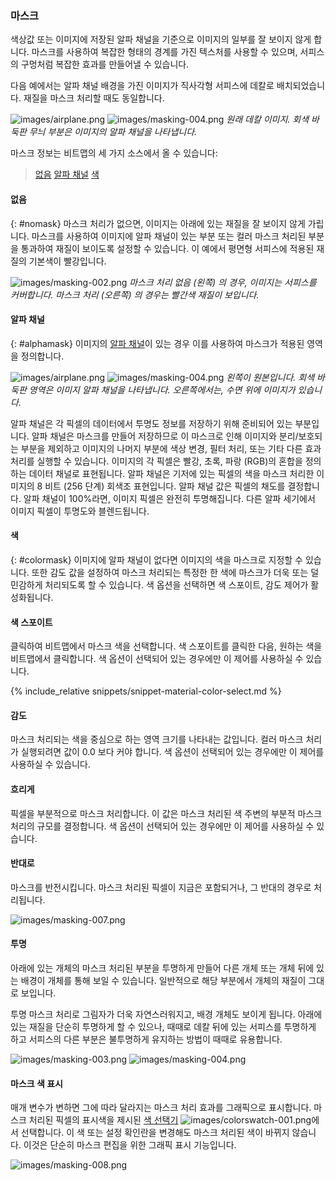 
### 마스크
색상값 또는 이미지에 저장된 알파 채널을 기준으로 이미지의 일부를 잘 보이지 않게 합니다. 마스크를 사용하여 복잡한 형태의 경계를 가진 텍스처를 사용할 수 있으며, 서피스의 구멍처럼 복잡한 효과를 만들어낼 수 있습니다.

다음 예에서는 알파 채널 배경을 가진 이미지가 직사각형 서피스에 데칼로 배치되었습니다. 재질을 마스크 처리할 때도 동일합니다.

![images/airplane.png](images/airplane.png)  ![images/masking-004.png](images/masking-004.png)
*원래 데칼 이미지. 회색 바둑판 무늬 부분은 이미지의 알파 채널을 나타냅니다.*

마스크 정보는 비트맵의 세 가지 소스에서 올 수 있습니다:

> [없음](#nomask)
> [알파 채널](#alphamask)
> [색](#colormask)

#### 없음
{: #nomask}
마스크 처리가 없으면, 이미지는 아래에 있는 재질을 잘 보이지 않게 가립니다. 마스크를 사용하여 이미지에 알파 채널이 있는 부분 또는 컬러 마스크 처리된 부분을 통과하여 재질이 보이도록 설정할 수 있습니다. 이 예에서 평면형 서피스에 적용된 재질의 기본색이 빨강입니다.

![images/masking-002.png](images/masking-002.png)
*마스크 처리 없음 (왼쪽) 의 경우, 이미지는 서피스를 커버합니다. 마스크 처리 (오른쪽) 의 경우는 빨간색 재질이 보입니다.*

#### 알파 채널
{: #alphamask}
이미지의 [알파 채널](environment-tab.html#alpha)이 있는 경우 이를 사용하여 마스크가 적용된 영역을 정의합니다.

![images/airplane.png](images/airplane.png)  ![images/masking-004.png](images/masking-004.png)
*왼쪽이 원본입니다. 회색 바둑판 영역은 이미지 알파 채널을 나타냅니다. 오른쪽에서는, 수면 위에 이미지가 있습니다.*

알파 채널은 각 픽셀의 데이터에서 투명도 정보를 저장하기 위해 준비되어 있는 부분입니다. 알파 채널은 마스크를 만들어 저장하므로 이 마스크로 인해 이미지와 분리/보호되는 부분을 제외하고 이미지의 나머지 부분에 색상 변경, 필터 처리, 또는 기타 다른 효과 처리를 실행할 수 있습니다. 이미지의 각 픽셀은 빨강, 초록, 파랑 (RGB)의 혼합을 정의하는 데이터 채널로 표현됩니다. 알파 채널은 기저에 있는 픽셀의 색을 마스크 처리한 이미지의 8 비트 (256 단계) 회색조 표현입니다. 알파 채널 값은 픽셀의 채도를 결정합니다. 알파 채널이 100%라면, 이미지 픽셀은 완전히 투명해집니다. 다른 알파 세기에서 이미지 픽셀이 투명도와 블렌드됩니다.

#### 색
{: #colormask}
이미지에 알파 채널이 없다면 이미지의 색을 마스크로 지정할 수 있습니다. 또한 감도 값을 설정하여 마스크 처리되는 특정한 한 색에 마스크가 더욱 또는 덜 민감하게 처리되도록 할 수 있습니다. 색 옵션을 선택하면 색 스포이트, 감도 제어가 활성화됩니다.

#### 색 스포이트
클릭하여 비트맵에서 마스크 색을 선택합니다. 색 스포이트를 클릭한 다음, 원하는 색을 비트맵에서 클릭합니다. 색 옵션이 선택되어 있는 경우에만 이 제어를 사용하실 수 있습니다. 

{% include_relative snippets/snippet-material-color-select.md %}

#### 감도
마스크 처리되는 색을 중심으로 하는 영역 크기를 나타내는 값입니다. 컬러 마스크 처리가 실행되려면 값이 0.0 보다 커야 합니다. 색 옵션이 선택되어 있는 경우에만 이 제어를 사용하실 수 있습니다.

#### 흐리게
픽셀을 부분적으로 마스크 처리합니다. 이 값은 마스크 처리된 색 주변의 부분적 마스크 처리의 규모를 결정합니다. 색 옵션이 선택되어 있는 경우에만 이 제어를 사용하실 수 있습니다.

#### 반대로
마스크를 반전시킵니다. 마스크 처리된 픽셀이 지금은 포함되거나, 그 반대의 경우로 처리됩니다.
<!-- TODO: Does this make sense? -->

![images/masking-007.png](images/masking-007.png)  

#### 투명
아래에 있는 개체의 마스크 처리된 부분을 투명하게 만들어 다른 개체 또는 개체 뒤에 있는 배경이 개체를 통해 보일 수 있습니다. 일반적으로 해당 부분에서 개체의 재질이 그대로 보입니다.

투명 마스크 처리로 그림자가 더욱 자연스러워지고, 배경 개체도 보이게 됩니다. 아래에 있는 재질을 단순히 투명하게 할 수 있으나, 때때로 데칼 뒤에 있는 서피스를 투명하게 하고 서피스의 다른 부분은 불투명하게 유지하는 방법이 때때로 유용합니다.

![images/masking-003.png](images/masking-003.png)    ![images/masking-004.png](images/masking-004.png)

#### 마스크 색 표시
매개 변수가 변하면 그에 따라 달라지는 마스크 처리 효과를 그래픽으로 표시합니다. 마스크 처리된 픽셀의 표시색을 제시된 [색 선택기](select-color.html) ![images/colorswatch-001.png](images/colorswatch-001.png)에서 선택합니다. 이 색 또는 설정 확인란을 변경해도 마스크 처리된 색이 바뀌지 않습니다. 이것은 단순히 마스크 편집을 위한 그래픽 표시 기능입니다.

![images/masking-008.png](images/masking-008.png)
